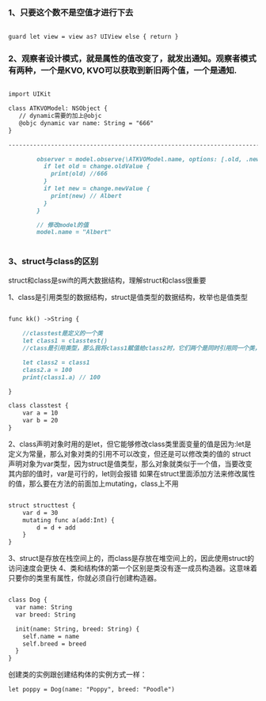 ### 1、只要这个数不是空值才进行下去

```markdown
        
guard let view = view as? UIView else { return }

```

### 2、观察者设计模式，就是属性的值改变了，就发出通知。观察者模式有两种，一个是KVO, KVO可以获取到新旧两个值，一个是通知.
```markdown

import UIKit

class ATKVOModel: NSObject {
   // dynamic需要的加上@objc
   @objc dynamic var name: String = "666"
}

-------------------------------------------------------------------------------------

        observer = model.observe(\ATKVOModel.name, options: [.old, .new]) { (model, change) in
          if let old = change.oldValue {
            print(old) //666
          }
          if let new = change.newValue {
            print(new) // Albert
          }
        }

        // 修改model的值
        model.name = "Albert"
        
```

### 3、struct与class的区别
struct和class是swift的两大数据结构，理解struct和class很重要

1、class是引用类型的数据结构，struct是值类型的数据结构，枚举也是值类型
```markdown

func kk() ->String {
    
    //classtest是定义的一个类
    let class1 = classtest()
    //class是引用类型，那么我将class1赋值给class2时，它们两个是同时引用同一个类，也就是说我在class2上修改类里面a的值，而class1也会跟着改变，因为它们是引用同一个类

    let class2 = class1
    class2.a = 100
    print(class1.a) // 100

}

class classtest {
    var a = 10
    var b = 20
}

```
2、class声明对象时用的是let，但它能够修改class类里面变量的值是因为:let是定义为常量，那么对象对类的引用不可以改变，但还是可以修改类的值的
struct声明对象为var类型，因为struct是值类型，那么对象就类似于一个值，当要改变其内部的值时，var是可行的，let则会报错
如果在struct里面添加方法来修改属性的值，那么要在方法的前面加上mutating，class上不用

```markdown

struct structtest {
    var d = 30
    mutating func a(add:Int) {
        d = d + add
    }
}
```
3、struct是存放在栈空间上的，而class是存放在堆空间上的，因此使用struct的访问速度会更快
4、类和结构体的第一个区别是类没有逐一成员构造器。这意味着只要你的类里有属性，你就必须自行创建构造器。
```markdown

class Dog {
  var name: String
  var breed: String

  init(name: String, breed: String) {
    self.name = name
    self.breed = breed
  }
}
```
创建类的实例跟创建结构体的实例方式一样：
```markdown
let poppy = Dog(name: "Poppy", breed: "Poodle")
```


